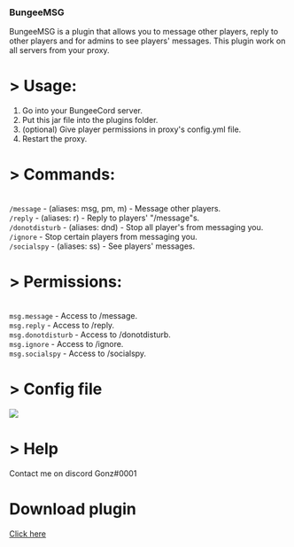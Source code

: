 ### BungeeMSG
BungeeMSG is a plugin that allows you to message other players, reply to other players and for admins to see players' messages. This plugin work on all servers from your proxy.

# > Usage:
1. Go into your BungeeCord server.
2. Put this jar file into the plugins folder.
3. (optional) Give player permissions in proxy's config.yml file.
4. Restart the proxy.

# > Commands:
<br>`/message` -  (aliases: msg, pm, m) - Message other players.
<br>`/reply` - (aliases: r) - Reply to players' "/message"s.
<br>`/donotdisturb` - (aliases: dnd) - Stop all player's from messaging you.
<br>`/ignore` - Stop certain players from messaging you.
<br>`/socialspy` - (aliases: ss) - See players' messages.


# > Permissions:
<br>`msg.message` - Access to /message.
<br>`msg.reply` - Access to /reply.
<br>`msg.donotdisturb` - Access to /donotdisturb.
<br>`msg.ignore` - Access to /ignore.
<br>`msg.socialspy` - Access to /socialspy.

# > Config file

<img src="https://cdn.discordapp.com/attachments/806295982228242443/811511612166242334/Capture.PNG">

# > Help

Contact me on discord Gonz#0001 

# Download plugin
[Click here](https://www.spigotmc.org/resources/bungeemsg-fully-configurable.89123/)
